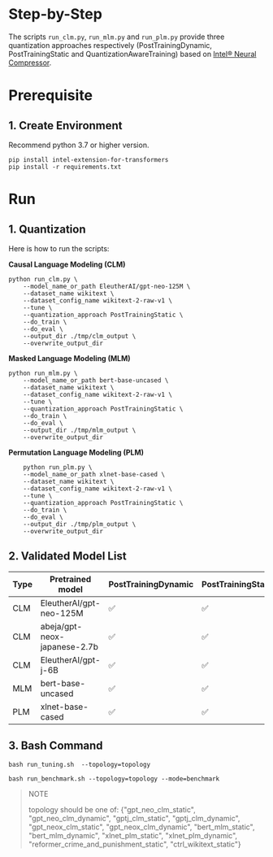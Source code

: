 Step-by-Step​
============
The scripts `run_clm.py`, `run_mlm.py` and `run_plm.py` provide three quantization approaches respectively (PostTrainingDynamic, PostTrainingStatic and QuantizationAwareTraining) based on [Intel® Neural Compressor](https://github.com/intel/neural-compressor).

# Prerequisite​
## 1. Create Environment​
Recommend python 3.7 or higher version.
```shell
pip install intel-extension-for-transformers
pip install -r requirements.txt
```

# Run
## 1. Quantization
Here is how to run the scripts:

**Causal Language Modeling (CLM)**

```
python run_clm.py \
    --model_name_or_path EleutherAI/gpt-neo-125M \
    --dataset_name wikitext \
    --dataset_config_name wikitext-2-raw-v1 \
    --tune \
    --quantization_approach PostTrainingStatic \
    --do_train \
    --do_eval \
    --output_dir ./tmp/clm_output \
    --overwrite_output_dir

```

**Masked Language Modeling (MLM)**

```
python run_mlm.py \
    --model_name_or_path bert-base-uncased \
    --dataset_name wikitext \
    --dataset_config_name wikitext-2-raw-v1 \
    --tune \
    --quantization_approach PostTrainingStatic \
    --do_train \
    --do_eval \
    --output_dir ./tmp/mlm_output \
    --overwrite_output_dir
```

**Permutation Language Modeling (PLM)**

```
    python run_plm.py \
    --model_name_or_path xlnet-base-cased \
    --dataset_name wikitext \
    --dataset_config_name wikitext-2-raw-v1 \
    --tune \
    --quantization_approach PostTrainingStatic \
    --do_train \
    --do_eval \
    --output_dir ./tmp/plm_output \
    --overwrite_output_dir

```

## 2. Validated Model List

|Type|Pretrained model|PostTrainingDynamic | PostTrainingStatic | QuantizationAwareTraining
|---|------------------------------------|---|---|---
|CLM|EleutherAI/gpt-neo-125M| ✅| ✅| ✅
|CLM|abeja/gpt-neox-japanese-2.7b| ✅| ✅| ✅
|CLM|EleutherAI/gpt-j-6B| ✅| ✅| Stay tuning
|MLM|bert-base-uncased| ✅| ✅| ✅
|PLM|xlnet-base-cased| ✅| ✅| ✅

## 3. Bash Command

```
bash run_tuning.sh  --topology=topology
```

```
bash run_benchmark.sh --topology=topology --mode=benchmark
```
> NOTE
>
> topology should be one of: {"gpt_neo_clm_static", "gpt_neo_clm_dynamic", "gptj_clm_static", "gptj_clm_dynamic", "gpt_neox_clm_static", "gpt_neox_clm_dynamic", "bert_mlm_static", "bert_mlm_dynamic", "xlnet_plm_static", "xlnet_plm_dynamic", "reformer_crime_and_punishment_static", "ctrl_wikitext_static"}
